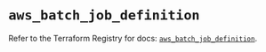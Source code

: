 # `aws_batch_job_definition`

Refer to the Terraform Registry for docs: [`aws_batch_job_definition`](https://registry.terraform.io/providers/hashicorp/aws/5.82.2/docs/resources/batch_job_definition).
